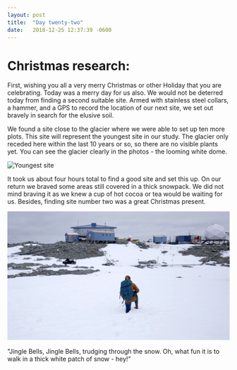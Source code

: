 ```yaml
---
layout: post
title:  "Day twenty-two"
date:   2018-12-25 12:37:39 -0600
---
```

# Christmas research: 
First, wishing you all a very merry Christmas or other Holiday that you are celebrating. Today was a merry day for us also. We would not be deterred today from finding a second suitable site. Armed with stainless steel collars, a hammer, and a GPS to record the location of our next site, we set out bravely in search for the elusive soil.

We found a site close to the glacier where we were able to set up ten more plots. This site will represent the youngest site in our study. The glacier only receded here within the last 10 years or so, so there are no visible plants yet. You can see the glacier clearly in the photos - the looming white dome.

![Youngest site](/assets/blog_photos/181225/181225.jpg)

It took us about four hours total to find a good site and set this up. On our return we braved some areas still covered in a thick snowpack. We did not mind braving it as we knew a cup of hot cocoa or tea would be waiting for us. Besides, finding site number two was a great Christmas present.

![Trudging through the snow](/assets/blog_photos/181225/20181225_posthole.jpg)

"Jingle Bells, Jingle Bells, trudging through the snow. Oh, what fun it is to walk in a thick white patch of snow - hey!"

